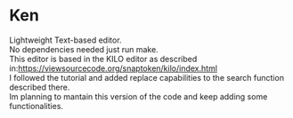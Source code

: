 # Ken
Lightweight Text-based editor.<br/>
No dependencies needed just run make.<br/>
This editor is based in the KILO editor as described in:https://viewsourcecode.org/snaptoken/kilo/index.html<br/> 
I followed the tutorial and added replace capabilities to the search function described there.<br/>
Im planning to mantain this version of the code and keep adding some functionalities.
